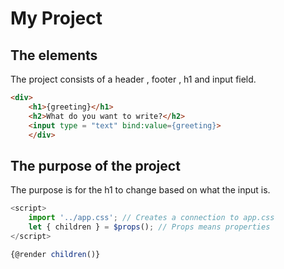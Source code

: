# My Project

## The elements

The project consists of a header , footer , h1 and input field.
```html
<div>
    <h1>{greeting}</h1>
    <h2>What do you want to write?</h2>
    <input type = "text" bind:value={greeting}>
    </div>
```

## The purpose of the project

The purpose is for the h1 to change based on what the input is.

```javascript
<script>
	import '../app.css'; // Creates a connection to app.css
	let { children } = $props(); // Props means properties
</script>

{@render children()}
```
